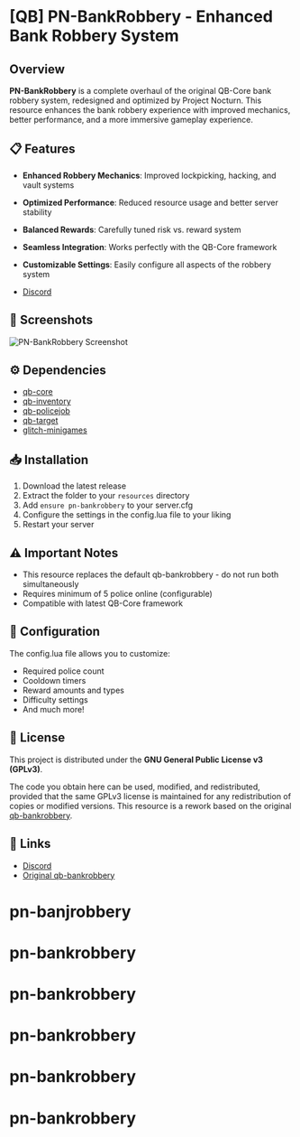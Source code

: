 # [QB] PN-BankRobbery - Enhanced Bank Robbery System

## Overview
**PN-BankRobbery** is a complete overhaul of the original QB-Core bank robbery system, redesigned and optimized by Project Nocturn. This resource enhances the bank robbery experience with improved mechanics, better performance, and a more immersive gameplay experience.

## 📋 Features
- **Enhanced Robbery Mechanics**: Improved lockpicking, hacking, and vault systems
- **Optimized Performance**: Reduced resource usage and better server stability
- **Balanced Rewards**: Carefully tuned risk vs. reward system
- **Seamless Integration**: Works perfectly with the QB-Core framework
- **Customizable Settings**: Easily configure all aspects of the robbery system

- [Discord](https://discord.gg/GdmWXCfNnf)

## 📸 Screenshots
![PN-BankRobbery Screenshot](https://i.imgur.com/m6iF36o.png)

## ⚙️ Dependencies
- [qb-core](https://github.com/qbcore-framework/qb-core)
- [qb-inventory](https://github.com/qbcore-framework/qb-inventory)
- [qb-policejob](https://github.com/qbcore-framework/qb-policejob)
- [qb-target](https://github.com/qbcore-framework/qb-target)
- [glitch-minigames](https://github.com/Gl1tchStudios/glitch-minigames)

## 📥 Installation
1. Download the latest release
2. Extract the folder to your `resources` directory
3. Add `ensure pn-bankrobbery` to your server.cfg
4. Configure the settings in the config.lua file to your liking
5. Restart your server

## ⚠️ Important Notes
- This resource replaces the default qb-bankrobbery - do not run both simultaneously
- Requires minimum of 5 police online (configurable)
- Compatible with latest QB-Core framework

## 🔧 Configuration
The config.lua file allows you to customize:
- Required police count
- Cooldown timers
- Reward amounts and types
- Difficulty settings
- And much more!

## 📜 License
This project is distributed under the **GNU General Public License v3 (GPLv3)**.

The code you obtain here can be used, modified, and redistributed, provided that the same GPLv3 license is maintained for any redistribution of copies or modified versions. This resource is a rework based on the original [qb-bankrobbery](https://github.com/qbcore-framework/qb-bankrobbery).

## 🔗 Links
- [Discord](https://discord.gg/GdmWXCfNnf)
- [Original qb-bankrobbery](https://github.com/qbcore-framework/qb-bankrobbery)

# pn-banjrobbery
# pn-bankrobbery
# pn-bankrobbery
# pn-bankrobbery
# pn-bankrobbery
# pn-bankrobbery
